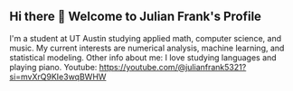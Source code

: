 ## Hi there 👋 Welcome to Julian Frank's Profile
 
I'm a student at UT Austin studying applied math, computer science, and music. My current interests are numerical analysis, machine learning, and statistical modeling.
Other info about me: I love studying languages and playing piano.
Youtube: https://youtube.com/@julianfrank5321?si=mvXrQ9KIe3wqBWHW

<!--
**MysticPianist/MysticPianist** is a ✨ _special_ ✨ repository because its `README.md` (this file) appears on your GitHub profile.

Here are some ideas to get you started:

- 🔭 I’m currently working on ...
- 🌱 I’m currently learning ...
- 👯 I’m looking to collaborate on ...
- 🤔 I’m looking for help with ...
- 💬 Ask me about ...
- 📫 How to reach me: ...
- 😄 Pronouns: ...
- ⚡ Fun fact: ...
-->
